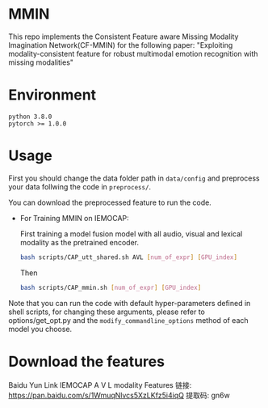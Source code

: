 # MMIN

This repo implements the Consistent Feature aware Missing Modality Imagination Network(CF-MMIN) for the following paper:
"Exploiting modality-consistent feature for robust multimodal emotion recognition with missing modalities" 

# Environment

``` 
python 3.8.0
pytorch >= 1.0.0
```

# Usage

First you should change the data folder path in ```data/config``` and preprocess your data follwing the code in ```preprocess/```.

You can download the preprocessed feature to run the code.

+ For Training MMIN on IEMOCAP:

    First training a model fusion model with all audio, visual and lexical modality as the pretrained encoder.

    ```bash
    bash scripts/CAP_utt_shared.sh AVL [num_of_expr] [GPU_index]
    ```

    Then

    ```bash
    bash scripts/CAP_mmin.sh [num_of_expr] [GPU_index]
    ```


Note that you can run the code with default hyper-parameters defined in shell scripts, for changing these arguments, please refer to options/get_opt.py and the ```modify_commandline_options``` method of each model you choose.

# Download the features
Baidu Yun Link
IEMOCAP A V L modality Features
链接: https://pan.baidu.com/s/1WmuqNlvcs5XzLKfz5i4iqQ 提取码: gn6w 

[comment]: <> (# License)

[comment]: <> (MIT license. )

[comment]: <> (Copyright &#40;c&#41; 2021 AIM3-RUC lab, School of Information, Renmin University of China.)

[comment]: <> (# Citation)

[comment]: <> (If you find our paper and this code usefull, please consider cite)

[comment]: <> (```)

[comment]: <> (@inproceedings{zhao2021missing,)

[comment]: <> (  title={Missing modality imagination network for emotion recognition with uncertain missing modalities},)

[comment]: <> (  author={Zhao, Jinming and Li, Ruichen and Jin, Qin},)

[comment]: <> (  booktitle={Proceedings of the 59th Annual Meeting of the Association for Computational Linguistics and the 11th International Joint Conference on Natural Language Processing &#40;Volume 1: Long Papers&#41;},)

[comment]: <> (  pages={2608--2618},)

[comment]: <> (  year={2021})

[comment]: <> (})

[comment]: <> (```)
